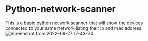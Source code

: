 # Python-network-scanner
This is a basic python network scanner that will show the devices connected to your same network listing their ip and mac address. 
![Screenshot from 2022-09-27 17-43-24](https://user-images.githubusercontent.com/52676315/192631501-d0344cad-d500-43b7-a0d6-549433aa2c32.png)
